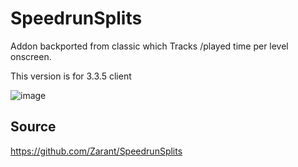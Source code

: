 # SpeedrunSplits
Addon backported from classic which Tracks /played time per level onscreen.

This version is for 3.3.5 client

![image](https://github.com/user-attachments/assets/f167f6cf-98b8-491b-a4fd-f87eba661242)


## Source
https://github.com/Zarant/SpeedrunSplits
